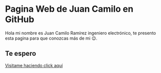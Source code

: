 # Pagina Web de Juan Camilo en GitHub

Hola mi nombre es Juan Camilo Ramírez ingeniero electrónico, te presento esta pagina para que conozcas más de mi 😉.

## Te espero

<a href="https://jcamilorg.github.io/"> Visitame haciendo click aquí</a>
